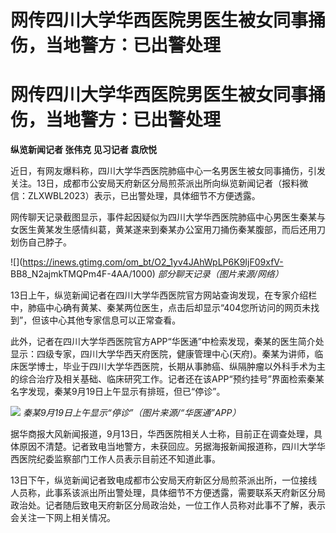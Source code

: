 # 网传四川大学华西医院男医生被女同事捅伤，当地警方：已出警处理

# 网传四川大学华西医院男医生被女同事捅伤，当地警方：已出警处理

**纵览新闻记者 张伟克 见习记者 袁欣悦**

近日，有网友爆料称，四川大学华西医院肺癌中心一名男医生被女同事捅伤，引发关注。13日，成都市公安局天府新区分局煎茶派出所向纵览新闻记者（报料微信：ZLXWBL2023）表示，已出警处理，具体细节不方便透露。

网传聊天记录截图显示，事件起因疑似为四川大学华西医院肺癌中心男医生秦某与女医生黄某发生感情纠葛，黄某遂来到秦某办公室用刀捅伤秦某腹部，而后还用刀划伤自己脖子。

![](https://inews.gtimg.com/om_bt/O2_1yv4JAhWpLP6K9IjF09xfV-
BB8_N2ajmkTMQPm4F-4AA/1000) _部分聊天记录（图片来源/网络）_

13日上午，纵览新闻记者在四川大学华西医院官方网站查询发现，在专家介绍栏中，肺癌中心确有黄某、秦某两位医生，点击后却显示“404您所访问的网页未找到”，但该中心其他专家信息可以正常查看。

此外，记者在四川大学华西医院官方APP“华医通”中检索发现，秦某的医生简介处显示：四级专家，四川大学华西天府医院，健康管理中心(天府)。秦某为讲师，临床医学博士，毕业于四川大学华西医院，长期从事肺癌、纵隔肿瘤以外科手术为主的综合治疗及相关基础、临床研究工作。记者还在该APP“预约挂号”界面检索秦某名字发现，秦某9月19日上午显示有排班，但已“停诊”。

![](https://inews.gtimg.com/om_bt/Oh2zFXwKFX2MOO57WJALybQIb3OIw0cmwrkfckCT3R2xMAA/1000)
_秦某9月19日上午显示“停诊”（图片来源/“华医通”APP）_

据华商报大风新闻报道，9月13日，华西医院相关人士称，目前正在调查处理，具体原因不清楚。记者致电当地警方，未获回应。另据海报新闻报道称，四川大学华西医院纪委监察部门工作人员表示目前还不知道此事。

13日下午，纵览新闻记者致电成都市公安局天府新区分局煎茶派出所，一位接线人员称，此事系该派出所出警处理，具体细节不方便透露，需要联系天府新区分局政治处。记者随后致电天府新区分局政治处，一位工作人员称对此事不了解，表示会关注一下网上相关情况。


